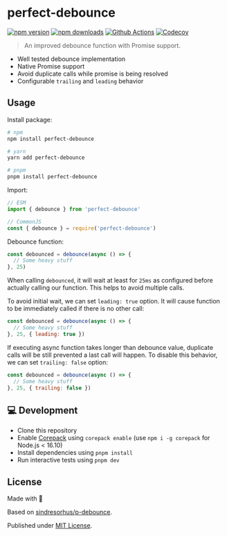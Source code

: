 # perfect-debounce

[![npm version][npm-version-src]][npm-version-href]
[![npm downloads][npm-downloads-src]][npm-downloads-href]
[![Github Actions][github-actions-src]][github-actions-href]
[![Codecov][codecov-src]][codecov-href]

> An improved debounce function with Promise support.

- Well tested debounce implementation
- Native Promise support
- Avoid duplicate calls while promise is being resolved
- Configurable `trailing` and `leading` behavior

## Usage

Install package:

```sh
# npm
npm install perfect-debounce

# yarn
yarn add perfect-debounce

# pnpm
pnpm install perfect-debounce
```

Import:

```js
// ESM
import { debounce } from 'perfect-debounce'

// CommonJS
const { debounce } = require('perfect-debounce')
```

Debounce function:

```js
const debounced = debounce(async () => {
  // Some heavy stuff
}, 25)
```

When calling `debounced`, it will wait at least for `25ms` as configured before actually calling our function. This helps to avoid multiple calls.

To avoid initial wait, we can set `leading: true` option. It will cause function to be immediately called if there is no other call:

```js
const debounced = debounce(async () => {
  // Some heavy stuff
}, 25, { leading: true })
```

If executing async function takes longer than debounce value, duplicate calls will be still prevented a last call will happen. To disable this behavior, we can set `trailing: false` option:

```js
const debounced = debounce(async () => {
  // Some heavy stuff
}, 25, { trailing: false })
```

## 💻 Development

- Clone this repository
- Enable [Corepack](https://github.com/nodejs/corepack) using `corepack enable` (use `npm i -g corepack` for Node.js < 16.10)
- Install dependencies using `pnpm install`
- Run interactive tests using `pnpm dev`

## License

Made with 💛

Based on [sindresorhus/p-debounce](https://github.com/sindresorhus/p-debounce).

Published under [MIT License](./LICENSE).

<!-- Badges -->
[npm-version-src]: https://img.shields.io/npm/v/perfect-debounce?style=flat-square
[npm-version-href]: https://npmjs.com/package/perfect-debounce

[npm-downloads-src]: https://img.shields.io/npm/dm/perfect-debounce?style=flat-square
[npm-downloads-href]: https://npmjs.com/package/perfect-debounce

[github-actions-src]: https://img.shields.io/github/workflow/status/unjs/perfect-debounce/ci/main?style=flat-square
[github-actions-href]: https://github.com/unjs/perfect-debounce/actions?query=workflow%3Aci

[codecov-src]: https://img.shields.io/codecov/c/gh/unjs/perfect-debounce/main?style=flat-square
[codecov-href]: https://codecov.io/gh/unjs/perfect-debounce
